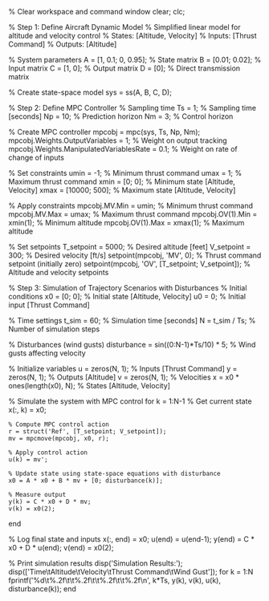 % Clear workspace and command window
clear;
clc;

% Step 1: Define Aircraft Dynamic Model
% Simplified linear model for altitude and velocity control
% States: [Altitude, Velocity]
% Inputs: [Thrust Command]
% Outputs: [Altitude]

% System parameters
A = [1, 0.1; 0, 0.95]; % State matrix
B = [0.01; 0.02]; % Input matrix
C = [1, 0]; % Output matrix
D = [0]; % Direct transmission matrix

% Create state-space model
sys = ss(A, B, C, D);

% Step 2: Define MPC Controller
% Sampling time
Ts = 1; % Sampling time [seconds]
Np = 10; % Prediction horizon
Nm = 3; % Control horizon

% Create MPC controller
mpcobj = mpc(sys, Ts, Np, Nm);
mpcobj.Weights.OutputVariables = 1; % Weight on output tracking
mpcobj.Weights.ManipulatedVariablesRate = 0.1; % Weight on rate of change of inputs

% Set constraints
umin = -1; % Minimum thrust command
umax = 1; % Maximum thrust command
xmin = [0; 0]; % Minimum state [Altitude, Velocity]
xmax = [10000; 500]; % Maximum state [Altitude, Velocity]

% Apply constraints
mpcobj.MV.Min = umin; % Minimum thrust command
mpcobj.MV.Max = umax; % Maximum thrust command
mpcobj.OV(1).Min = xmin(1); % Minimum altitude
mpcobj.OV(1).Max = xmax(1); % Maximum altitude

% Set setpoints
T_setpoint = 5000; % Desired altitude [feet]
V_setpoint = 300; % Desired velocity [ft/s]
setpoint(mpcobj, 'MV', 0); % Thrust command setpoint (initially zero)
setpoint(mpcobj, 'OV', [T_setpoint; V_setpoint]); % Altitude and velocity setpoints

% Step 3: Simulation of Trajectory Scenarios with Disturbances
% Initial conditions
x0 = [0; 0]; % Initial state [Altitude, Velocity]
u0 = 0; % Initial input [Thrust Command]

% Time settings
t_sim = 60; % Simulation time [seconds]
N = t_sim / Ts; % Number of simulation steps

% Disturbances (wind gusts)
disturbance = sin((0:N-1)*Ts/10) * 5; % Wind gusts affecting velocity

% Initialize variables
u = zeros(N, 1); % Inputs [Thrust Command]
y = zeros(N, 1); % Outputs [Altitude]
v = zeros(N, 1); % Velocities
x = x0 * ones(length(x0), N); % States [Altitude, Velocity]

% Simulate the system with MPC control
for k = 1:N-1
    % Get current state
    x(:, k) = x0;
    
    % Compute MPC control action
    r = struct('Ref', [T_setpoint; V_setpoint]);
    mv = mpcmove(mpcobj, x0, r);
    
    % Apply control action
    u(k) = mv';
    
    % Update state using state-space equations with disturbance
    x0 = A * x0 + B * mv + [0; disturbance(k)];
    
    % Measure output
    y(k) = C * x0 + D * mv;
    v(k) = x0(2);
end

% Log final state and inputs
x(:, end) = x0;
u(end) = u(end-1);
y(end) = C * x0 + D * u(end);
v(end) = x0(2);

% Print simulation results
disp('Simulation Results:');
disp(['Time\tAltitude\tVelocity\tThrust Command\tWind Gust']);
for k = 1:N
    fprintf('%d\t%.2f\t\t%.2f\t\t%.2f\t\t%.2f\n', k*Ts, y(k), v(k), u(k), disturbance(k));
end
